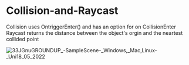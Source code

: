 # Collision-and-Raycast

Collision uses OntriggerEnter() and has an option for on CollisionEnter
Raycast returns the distance between the object's orgin and the neartest collided point

![33JGnuGROUNDUP_-_SampleScene_-_Windows,_Mac,_Linux_-_Uni18_05_2022](https://user-images.githubusercontent.com/89361982/168975332-db65c343-5ece-4a29-84eb-875c6c78f0a8.gif)
